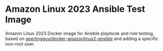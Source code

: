 # Amazon Linux 2023 Ansible Test Image

Amazon Linux 2023 Docker image for Ansible playbook and role testing,
based on [geerlingguy/docker-amazonlinux2-ansible](https://github.com/geerlingguy/docker-amazonlinux2-ansible) and adding a specific non-root user.

